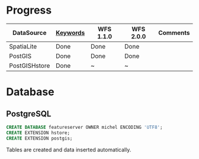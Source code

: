 <!-- https://github.com/adam-p/markdown-here/wiki/Markdown-Cheatsheet -->
<!-- http://warpedvisions.org/projects/markdown-cheat-sheet/ -->
<!-- http://support.mashery.com/docs/customizing_your_portal/Markdown_Cheat_Sheet -->
# Progress #

| DataSource | <a href="http://featureserver.org/api.html#api-rest-keywords" target="_blank">Keywords</a> | WFS 1.1.0 | WFS 2.0.0 | Comments |
| ---------- | -------- | --------- | --------- | --- |
| SpatiaLite | Done | Done | Done | |
| PostGIS | Done | Done | Done | |
| PostGISHstore | Done | ~ | ~ | |


# Database #

## PostgreSQL

<!--
psql -h localhost -U michel -d featureserver -c ""
-->

```sql
CREATE DATABASE featureserver OWNER michel ENCODING 'UTF8';
CREATE EXTENSION hstore;
CREATE EXTENSION postgis;
```
Tables are created and data inserted automatically.

